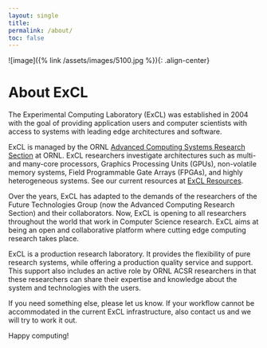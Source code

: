 ```yaml
---
layout: single
title:
permalink: /about/
toc: false
---
```


![image]({% link /assets/images/5100.jpg %}){: .align-center}

# About ExCL

The Experimental Computing Laboratory (ExCL) was established in 2004 with the goal of providing application users and computer scientists with access to systems with leading edge architectures and software.

ExCL is managed by the ORNL [Advanced Computing Systems Research Section](https://www.ornl.gov/section/advanced-computing-systems-research) at ORNL. 
ExCL researchers investigate architectures such as multi- and many-core processors, Graphics Processing Units (GPUs), non-volatile memory systems, Field Programmable Gate Arrays (FPGAs), and highly heterogeneous systems. See our current resources at [ExCL Resources](resources.md).

Over the years, ExCL has adapted to the demands of the researchers of the Future Technologies Group (now the Advanced Computing Research Section) and their collaborators. Now, ExCL is opening to all researchers throughout the world that work in Computer Science research. ExCL aims at being an open and collaborative platform where cutting edge computing research takes place.

ExCL is a production research laboratory. It provides the flexibility of pure research systems, while offering a production quality service and support. This support also includes an active role by ORNL ACSR researchers in that these researchers can share their expertise and knowledge about the system and technologies with the users.

If you need something else, please let us know. If your workflow cannot be accommodated in the current ExCL infrastructure, also contact us and we will try to work it out. 

Happy computing!
